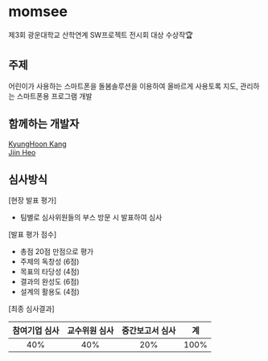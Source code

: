 # momsee
제3회 광운대학교 산학연계 SW프로젝트 전시회 대상 수상작🏆

## 주제
어린이가 사용하는 스마트폰을 돌봄솔루션을 이용하여 올바르게 사용토록 지도, 관리하는 스마트폰용 프로그램 개발

## 함께하는 개발자

[KyungHoon Kang](https://github.com/KangKyung)  
[Jiin Heo](https://github.com/JIINHEO)


## 심사방식
  [현장 발표 평가]
  - 팀별로 심사위원들의 부스 방문 시 발표하여 심사

  [발표 평가 점수]
  - 총점 20점 만점으로 평가
  - 주제의 독창성 (6점)
  - 목표의 타당성 (4점)
  - 결과의 완성도 (6점)
  - 설계의 활용도 (4점)

  [최종 심사결과]

|참여기업 심사|교수위원 심사|중간보고서 심사|계|
|:--:|:--:|:--:|:--:|
|40%|40%|20%|100%|


